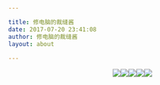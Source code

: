 ```yaml
---

title: 修电脑的裁缝酱
date: 2017-07-20 23:41:08
author: 修电脑的裁缝酱
layout: about
	
---
```


<div align="center"><a href="mailto:huihut@outlook.com"><img src="http://ojlsgreog.bkt.clouddn.com/mail.png"/></a><a href="https://blog.huihut.com"><img src="http://ojlsgreog.bkt.clouddn.com/blog.png"/></a><a href="http://blog.csdn.net/huihut"><img src="http://ojlsgreog.bkt.clouddn.com/csdn.png"/></a><a href="https://github.com/huihut"><img src="http://ojlsgreog.bkt.clouddn.com/github.png"/></a><a href="https://www.zhihu.com/people/huihut"><img src="http://ojlsgreog.bkt.clouddn.com/zhihu.png"/></a></div>
